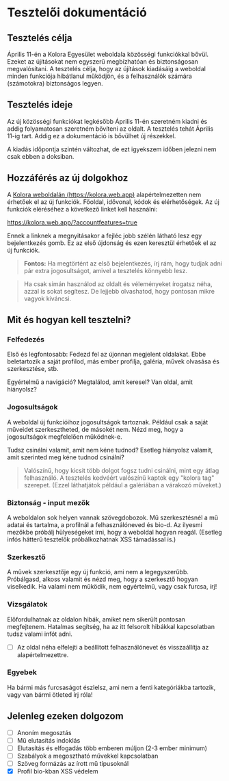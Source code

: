 # Tesztelői dokumentáció

## Tesztelés célja

Április 11-én a Kolora Egyesület weboldala közösségi funkciókkal bővül. Ezeket az újításokat nem egyszerű megbízhatóan és biztonságosan megvalósítani. A tesztelés célja, hogy az újítások kiadásáig a weboldal minden funkciója hibátlanul működjön, és a felhasználók számára (számotokra) biztonságos legyen.

## Tesztelés ideje

Az új közösségi funkciókat legkésőbb Április 11-én szeretném kiadni és addig folyamatosan szeretném bővíteni az oldalt. A tesztelés tehát Április 11-ig tart. Addig ez a dokumentáció is bővülhet új részekkel.

A kiadás időpontja szintén változhat, de ezt igyekszem időben jelezni nem csak ebben a doksiban.

## Hozzáférés az új dolgokhoz

A [Kolora weboldalán (https://kolora.web.app)](https://kolora.web.app) alapértelmezetten nem érhetőek el az új funkciók. Főoldal, idővonal, kódok és elérhetőségek. Az új funkciók eléréséhez a következő linket kell használni:

<https://kolora.web.app/?accountfeatures=true>

Ennek a linknek a megnyitásakor a fejléc jobb szélén látható lesz egy bejelentkezés gomb. Ez az első újdonság és ezen keresztül érhetőek el az új funkciók.

> **Fontos:** Ha megtörtént az első bejelentkezés, írj rám, hogy tudjak adni pár extra jogosultságot, amivel a tesztelés könnyebb lesz.

> Ha csak simán használod az oldalt és véleményeket írogatsz néha, azzal is sokat segítesz. De lejjebb olvashatod, hogy pontosan mikre vagyok kíváncsi.

## Mit és hogyan kell tesztelni?

### Felfedezés

Első és legfontosabb: Fedezd fel az újonnan megjelent oldalakat. Ebbe beletartozik a saját profilod, más ember profilja, galéria, művek olvasása és szerkesztése, stb.

Egyértelmű a navigáció? Megtalálod, amit keresel? Van oldal, amit hiányolsz?

### Jogosultságok

A weboldal új funkcióihoz jogosultságok tartoznak. Például csak a saját műveidet szerkesztheted, de másokét nem. Nézd meg, hogy a jogosultságok megfelelően működnek-e.

Tudsz csinálni valamit, amit nem kéne tudnod? Esetleg hiányolsz valamit, amit szerinted meg kéne tudnod csinálni?

> Valószínű, hogy kicsit több dolgot fogsz tudni csinálni, mint egy átlag felhasználó. A tesztelés kedvéért valószínű kaptok egy "kolora tag" szerepet. (Ezzel láthatjátok például a galériában a várakozó műveket.)

### Biztonság - input mezők

A weboldalon sok helyen vannak szövegdobozok. Mű szerkesztésnél a mű adatai és tartalma, a profilnál a felhasználóneved és bio-d. Az ilyesmi mezőkbe próbálj hülyeségeket írni, hogy a weboldal hogyan reagál. (Esetleg infós hátterű tesztelők próbálkozhatnak XSS támadással is.)

### Szerkesztő

A művek szerkesztője egy új funkció, ami nem a legegyszerűbb. Próbálgasd, alkoss valamit és nézd meg, hogy a szerkesztő hogyan viselkedik. Ha valami nem működik, nem egyértelmű, vagy csak furcsa, írj!

### Vizsgálatok

Előfordulhatnak az oldalon hibák, amiket nem sikerült pontosan megfejtenem. Hatalmas segítség, ha az itt felsorolt hibákkal kapcsolatban tudsz valami infót adni.

- [ ] Az oldal néha elfelejti a beállított felhasználónevet és visszaállítja az alapértelmezettre.

### Egyebek

Ha bármi más furcsaságot észlelsz, ami nem a fenti kategóriákba tartozik, vagy van bármi ötleted írj róla!

## Jelenleg ezeken dolgozom

- [ ] Anoním megosztás
- [ ] Mű elutasítás indoklás
- [ ] Elutasítás és elfogadás több emberen múljon (2-3 ember minimum)
- [ ] Szabályok a megosztható művekkel kapcsolatban
- [ ] Szöveg formázás az írott mű típusoknál
- [x] Profil bio-kban XSS védelem
